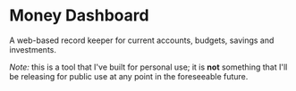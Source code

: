 # Money Dashboard

A web-based record keeper for current accounts, budgets, savings and investments.

*Note:* this is a tool that I've built for personal use; it is **not** something that I'll be releasing for public use at any point in the foreseeable future.
